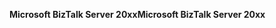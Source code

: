 <span data-ttu-id="a3d82-101">**Microsoft BizTalk Server 20xx**</span><span class="sxs-lookup"><span data-stu-id="a3d82-101">**Microsoft BizTalk Server 20xx**</span></span>
